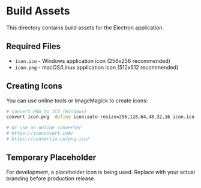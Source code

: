 # Build Assets

This directory contains build assets for the Electron application.

## Required Files

- `icon.ico` - Windows application icon (256x256 recommended)
- `icon.png` - macOS/Linux application icon (512x512 recommended)

## Creating Icons

You can use online tools or ImageMagick to create icons:

```bash
# Convert PNG to ICO (Windows)
convert icon.png -define icon:auto-resize=256,128,64,48,32,16 icon.ico

# Or use an online converter
# https://icoconvert.com/
# https://convertio.co/png-ico/
```

## Temporary Placeholder

For development, a placeholder icon is being used. Replace with your actual branding before production release.

